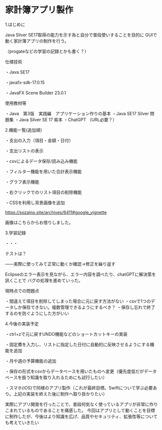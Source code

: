 # 家計簿アプリ製作

1.はじめに

Java Silver SE17取得の能力を示す為と自分で普段使いすることを目的に
GUIで動く家計簿アプリの制作を行う。

（progateなどの学習の記録とかも書く？）

仕様技術

・Java SE17

・javafx-sdk-17.0.15

・JavaFX Scene Builder 23.0.1

使用教材等

・Java　第3版　実践編　アプリケーション作りの基本
・Java SE17 Silver 問題集
・Java Silver SE 17 紫本
・ChatGPT
（URL必要？）　

2.機能一覧(追加順）

・支出の入力（項目・金額・日付）

・支出リストの表示

・csvによるデータ保存/読み込み機能

・フィルター機能を用いた合計表示機能

・グラフ表示機能

・右クリックでのリスト項目の削除機能

・CSSを利用し背景画像を追加

https://sozaino.site/archives/6411#google_vignette

画像はこちらからお借りしました。


3.学習記録

・・・


テストは？

――実際に使ってみて正常に動くか確認→修正を繰り返す

Eclipseのエラー表示を見ながら、エラー内容を調べたり、chatGPTに解決策を訊くことで
バグの処理を進めていった。

現時点での問題点

・間違えて項目を削除してしまった場合に元に戻す方法がない
・csvで1つのデータしか保存できない。複数管理できるようにするべき？
・保存し忘れで終了するのを防ぐようにした方がいい

4.今後の実装予定

・ctrl+zで元に戻すUNDO機能などのショートカットキーの実装

・固定費を入力し、リストに指定した日付に自動的に反映させるようにする機能を追加

・月や週の予算機能の追加

・保存の形式をcsvからデータベースを用いたものへ変更（優先度低だがデータベースを扱う知識を取り入れるためにも試行したい）

・スマホ(iOS)で同様のアプリ製作（これが最終目標。Swiftについて学ぶ必要あり。上記の実装を終えた後に制作へ取り掛かりたい）


実際にアプリ開発を行ったことで、普段何気なく使っているアプリが非常に作りこまれているものであることを痛感した。
今回はアプリとして動くことを目標に制作したが、今後はより知識を広げ、品質やセキュリティ、拡張性等についても考えていきたい
